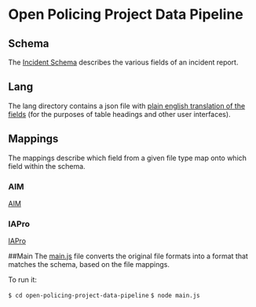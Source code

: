 # Open Policing Project Data Pipeline

## Schema
The [Incident Schema](https://github.com/JustOpenSource/open-policing-project-data-pipeline/blob/master/schema/incident.1.json) describes the various fields of an incident report.

## Lang
The lang directory contains a json file with [plain english translation of the fields](https://github.com/JustOpenSource/open-policing-project-data-pipeline/blob/master/lang/en.json) (for the purposes of table headings and other user interfaces).

## Mappings
The mappings describe which field from a given file type map onto which field within the schema.  

### AIM
[AIM](https://github.com/JustOpenSource/open-policing-project-data-pipeline/blob/master/mappings/AIM.1.json)

### IAPro
[IAPro](https://github.com/JustOpenSource/open-policing-project-data-pipeline/blob/master/mappings/IAPro.1.json)

##Main
The [main.js](https://github.com/JustOpenSource/open-policing-project-data-pipeline/blob/master/main.js) file converts the original file formats into a format that matches the schema, based on the file mappings.

To run it:

```$ cd open-policing-project-data-pipeline```
```$ node main.js```

